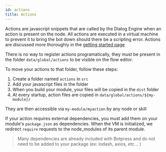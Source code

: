 ```yaml
---
id: actions
title: Actions
---
```


Actions are javascript snippets that are called by the Dialog Engine when an action is present on the node. All actions are executed in a virtual machine to prevent it to bring the bot down should there be a scripting error. Actions are discussed more thoroughly in the [getting started page](../getting_started/actions)

There is no way to register actions programatically, they must be present in the folder `data/global/actions` to be visible on the flow editor.

To move your actions to that folder, follow these steps:

1. Create a folder named `actions` in `src`
1. Add your javascript files in the folder
1. When you build your module, your files will be copied in the `dist` folder
1. At every startup, action files are copied in `data/global/actions/${my-module}/`

They are then accessible via `my-module/myaction` by any node or skill

If your action requires external dependencies, you must add them on your module's `package.json` as dependencies. When the VM is initialized, we redirect `require` requests to the node_modules of its parent module.

> Many dependencies are already included with Botpress and do not need to be added to your package (ex: lodash, axios, etc... )
